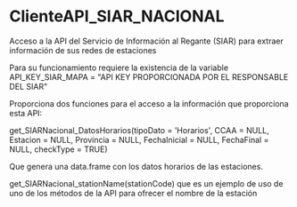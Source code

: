 # ClienteAPI_SIAR_NACIONAL
Acceso a la API del Servicio de Información al Regante (SIAR) para extraer información de sus redes de estaciones

Para su funcionamiento requiere la existencia de la variable API_KEY_SIAR_MAPA = "API KEY PROPORCIONADA POR EL RESPONSABLE DEL SIAR"

Proporciona dos funciones para el acceso a la información que proporciona esta API:

get_SIARNacional_DatosHorarios(tipoDato = 'Horarios', CCAA = NULL, Estacion = NULL, Provincia = NULL, FechaInicial = NULL, FechaFinal = NULL, checkType = TRUE)

Que genera una data.frame con los datos horarios de las estaciones.

get_SIARNacional_stationName(stationCode) que es un ejemplo de uso de uno de los métodos de la API para ofrecer el nombre de la estación

